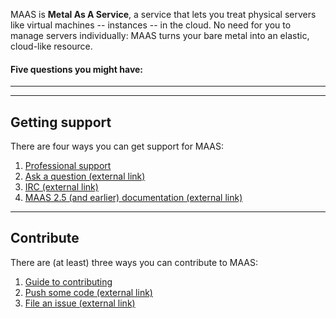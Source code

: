 <!-- deb-2-7-cli
deb-2-7-cli -->

<!-- snap-2-7-cli
snap-2-7-cli -->

<!-- snap-2-7-ui
snap-2-7-ui -->

<!-- deb-2-7-ui
deb-2-7-ui -->

<!-- snap-2-8-cli
snap-2-8-cli -->

<!-- snap-2-8-ui
snap-2-8-ui -->

<!-- deb-2-8-cli
deb-2-8-cli -->

<!-- deb-2-8-ui
deb-2-8-ui -->

<!-- snap-2-9-cli
snap-2-9-cli -->

<!-- snap-2-9-ui
snap-2-9-ui -->

<!-- deb-2-9-cli
deb-2-9-cli -->

<!-- deb-2-9-ui
deb-2-9-ui -->

MAAS is **Metal As A Service**, a service that lets you treat physical servers like virtual machines -- instances -- in the cloud.  No need for you to manage servers individually: MAAS turns your bare metal into an elastic, cloud-like resource.

#### Five questions you might have:

<!-- deb-2-7-ui
1. [What is MAAS -- and what does it really do for me?](/t/about-maas-deb-2-7-ui/2269)
2. [Can you show me an example data centre using MAAS?](/t/give-me-an-example-of-maas-deb-2-7-ui/2653)
3. [How does MAAS work -- in detail?](/t/about-maas-deb-2-7-ui/2269#heading--how-maas-works)
4. [What concepts might I need to understand before starting?](/t/concepts-and-terms/785)
5. [Can I just install it and try it for myself?](/t/explore-maas-deb-2-7-ui/2641)
deb-2-7-ui -->

<!-- snap-2-7-ui
1. [What is MAAS -- and what does it really do for me?](/t/about-maas-snap-2-7-ui/2263)
2. [Can you show me an example data centre using MAAS?](/t/give-me-an-example-of-maas-snap-2-7-ui/2647)
3. [How does MAAS work -- in detail?](/t/about-maas-snap-2-7-ui/2263#heading--how-maas-works)
4. [What concepts might I need to understand before starting?](/t/concepts-and-terms/785)
5. [Can I just install it and try it for myself?](/t/explore-maas-snap-2-7-ui/2635)
snap-2-7-ui -->

<!-- deb-2-8-ui
1. [What is MAAS -- and what does it really do for me?](/t/about-maas-deb-2-8-ui/2271)
2. [Can you show me an example data centre using MAAS?](/t/give-me-an-example-of-maas-deb-2-8-ui/2655)
3. [How does MAAS work -- in detail?](/tabout-maas-deb-2-8-ui/2271#heading--how-maas-works)
4. [What concepts might I need to understand before starting?](/t/concepts-and-terms/785)
5. [Can I just install it and try it for myself?](/t/explore-maas-deb-2-8-ui/2643)
deb-2-8-ui -->

<!-- snap-2-8-ui
1. [What is MAAS -- and what does it really do for me?](/t/about-maas-snap-2-8-ui/2265)
2. [Can you show me an example data centre using MAAS?](/t/give-me-an-example-of-maas-snap-2-8-ui/2649)
3. [How does MAAS work -- in detail?](/t/about-maas-snap-2-8-ui/2265#heading--how-maas-works)
4. [What concepts might I need to understand before starting?](/t/concepts-and-terms/785)
5. [Can I just install it and try it for myself?](/t/explore-maas-snap-2-8-ui/2637)
snap-2-8-ui -->

<!-- deb-2-9-ui
1. [What is MAAS -- and what does it really do for me?](/t/about-maas-deb-2-9-ui/2273)
2. [Can you show me an example data centre using MAAS?](/t/give-me-an-example-of-maas-deb-2-9-ui/2657)
3. [How does MAAS work -- in detail?](/t/about-maas-deb-2-9-ui/2273#heading--how-maas-works)
4. [What concepts might I need to understand before starting?](/t/concepts-and-terms/785)
5. [Can I just install it and try it for myself?](/t/explore-maas-deb-2-9-ui/2645)
deb-2-9-ui -->

<!-- snap-2-9-ui
1. [What is MAAS -- and what does it really do for me?](/t/about-maas-snap-2-9-ui/2267)
2. [Can you show me an example data centre using MAAS?](/t/give-me-an-example-of-maas-snap-2-9-ui/2651)
3. [How does MAAS work -- in detail?](/t/about-maas-snap-2-9-ui/2267#heading--how-maas-works)
4. [What concepts might I need to understand before starting?](/t/concepts-and-terms/785)
5. [Can I just install it and try it for myself?](/t/explore-maas-snap-2-9-ui/2639)
snap-2-9-ui -->

<!-- deb-2-7-cli
1. [What is MAAS -- and what does it really do for me?](/t/about-maas/2268)
2. [Can you show me an example data centre using MAAS?](/t/give-me-an-example-of-maas/2652)
3. [How does MAAS work -- in detail?](/t/about-maas/2268#heading--how-maas-works)
4. [What concepts might I need to understand before starting?](/t/concepts-and-terms/785)
5. [Can I just install it and try it for myself?](/t/explore-maas/2640)
deb-2-7-cli -->

<!-- snap-2-7-cli
1. [What is MAAS -- and what does it really do for me?](/t/about-maas-snap-2-7-cli/2262)
2. [Can you show me an example data centre using MAAS?](/t/give-me-an-example-of-maas-snap-2-7-cli/2646)
3. [How does MAAS work -- in detail?](/t/about-maas-snap-2-7-cli/2262#heading--how-maas-works)
4. [What concepts might I need to understand before starting?](/t/concepts-and-terms/785)
5. [Can I just install it and try it for myself?](/t/explore-maas-snap-2-7-cli/2634)
snap-2-7-cli -->

<!-- deb-2-8-cli
1. [What is MAAS -- and what does it really do for me?](/t/about-maas-deb-2-8-cli/2270)
2. [Can you show me an example data centre using MAAS?](/t/give-me-an-example-of-maas-deb-2-8-cli/2654)
3. [How does MAAS work -- in detail?](/t/about-maas-deb-2-8-cli/2270#heading--how-maas-works)
4. [What concepts might I need to understand before starting?](/t/concepts-and-terms/785)
5. [Can I just install it and try it for myself?](/t/explore-maas-deb-2-8-cli/2642)
deb-2-8-cli -->

<!-- snap-2-8-cli
1. [What is MAAS -- and what does it really do for me?](/t/about-maas-snap-2-8-cli/2264)
2. [Can you show me an example data centre using MAAS?](/t/give-me-an-example-of-maas-snap-2-8-cli/2648)
3. [How does MAAS work -- in detail?](/t/about-maas-snap-2-8-cli/2264#heading--how-maas-works)
4. [What concepts might I need to understand before starting?](/t/concepts-and-terms/785)
5. [Can I just install it and try it for myself?](/t/explore-maas-snap-2-8-cli/2636)
snap-2-8-cli -->

<!-- deb-2-9-cli
1. [What is MAAS -- and what does it really do for me?](/t/about-maas-deb-2-9-cli/2272)
2. [Can you show me an example data centre using MAAS?](/t/give-me-an-example-of-maas-deb-2-9-cli/2656)
3. [How does MAAS work -- in detail?](/t/about-maas-deb-2-9-cli/2272#heading--how-maas-works)
4. [What concepts might I need to understand before starting?](/t/concepts-and-terms/785)
5. [Can I just install it and try it for myself?](/t/explore-maas-deb-2-9-cli/2644)
deb-2-9-cli -->

<!-- snap-2-9-cli
1. [What is MAAS -- and what does it really do for me?](/t/about-maas-snap-2-9-cli/2266)
2. [Can you show me an example data centre using MAAS?](/t/give-me-an-example-of-maas-snap-2-9-cli/2650)
3. [How does MAAS work -- in detail?](/t/about-maas-snap-2-9-cli/2266#heading--how-maas-works)
4. [What concepts might I need to understand before starting?](/t/concepts-and-terms/785)
5. [Can I just install it and try it for myself?](/t/explore-maas-snap-2-9-cli/2638)
snap-2-9-cli -->

<!-- deb-2-7-ui
<a href="https://discourse.maas.io/uploads/default/original/1X/18456dbd3fbfec14eddd044816fd0719692282da.jpeg" target = "_blank"><img src="https://discourse.maas.io/uploads/default/original/1X/18456dbd3fbfec14eddd044816fd0719692282da.jpeg"></a>

*Part of the machine list from [Metaphorical General Hospital](/t/give-me-an-example-of-maas-deb-2-7-ui/2653), our example data centre.*
 deb-2-7-ui -->

<!-- deb-2-8-ui
<a href="https://discourse.maas.io/uploads/default/original/1X/18456dbd3fbfec14eddd044816fd0719692282da.jpeg" target = "_blank"><img src="https://discourse.maas.io/uploads/default/original/1X/18456dbd3fbfec14eddd044816fd0719692282da.jpeg"></a>

*Part of the machine list from [Metaphorical General Hospital](/t/give-me-an-example-of-maas-deb-2-8-ui/2655), our example data centre.*
 deb-2-8-ui -->

<!-- deb-2-9-ui
<a href="https://discourse.maas.io/uploads/default/original/1X/18456dbd3fbfec14eddd044816fd0719692282da.jpeg" target = "_blank"><img src="https://discourse.maas.io/uploads/default/original/1X/18456dbd3fbfec14eddd044816fd0719692282da.jpeg"></a>

*Part of the machine list from [Metaphorical General Hospital](/t/give-me-an-example-of-maas-deb-2-9-ui/2657), our example data centre.*
 deb-2-9-ui -->

<!-- snap-2-7-ui
<a href="https://discourse.maas.io/uploads/default/original/1X/18456dbd3fbfec14eddd044816fd0719692282da.jpeg" target = "_blank"><img src="https://discourse.maas.io/uploads/default/original/1X/18456dbd3fbfec14eddd044816fd0719692282da.jpeg"></a>

*Part of the machine list from [Metaphorical General Hospital](/t/give-me-an-example-of-maas-deb-2-9-ui/2647), our example data centre.*
 snap-2-7-ui -->

<!-- pre-rad
<a href="https://discourse.maas.io/uploads/default/original/1X/18456dbd3fbfec14eddd044816fd0719692282da.jpeg" target = "_blank"><img src="https://discourse.maas.io/uploads/default/original/1X/18456dbd3fbfec14eddd044816fd0719692282da.jpeg"></a>

*Part of the machine list from [Metaphorical General Hospital](/t/give-me-an-example-of-maas/1314), our example data centre.*
 pre-rad -->

<!-- snap-2-8-ui
<a href="https://discourse.maas.io/uploads/default/original/1X/18456dbd3fbfec14eddd044816fd0719692282da.jpeg" target = "_blank"><img src="https://discourse.maas.io/uploads/default/original/1X/18456dbd3fbfec14eddd044816fd0719692282da.jpeg"></a>

*Part of the machine list from [Metaphorical General Hospital](/t/give-me-an-example-of-maas-snap-2-8-ui/2649), our example data centre.*
snap-2-8-ui -->

<!-- snap-2-9-ui
<a href="https://discourse.maas.io/uploads/default/original/1X/18456dbd3fbfec14eddd044816fd0719692282da.jpeg" target = "_blank"><img src="https://discourse.maas.io/uploads/default/original/1X/18456dbd3fbfec14eddd044816fd0719692282da.jpeg"></a>

*Part of the machine list from [Metaphorical General Hospital](/t/give-me-an-example-of-maas-snap-2-8-ui/2651), our example data centre.*
 snap-2-9-ui -->

<!-- deb-2-7-cli 
<a href="https://discourse.maas.io/uploads/default/original/1X/a496ac76977909f3403160ca96a1bb7224e785f5.jpeg" target = "_blank"><img src="https://discourse.maas.io/uploads/default/original/1X/a496ac76977909f3403160ca96a1bb7224e785f5.jpeg">
</a>

*Part of the machine list from [Metaphorical General Hospital](/t/give-me-an-example-of-maas/2652), our example data centre, generated with the [basic machine list](/t/the-cli-cookbook/2218#heading--basic-machine-list) recipe in our [CLI cookbook](/t/the-cli-cookbook/2218).*
 deb-2-7-cli -->

<!-- deb-2-8-cli
<a href="https://discourse.maas.io/uploads/default/original/1X/a496ac76977909f3403160ca96a1bb7224e785f5.jpeg" target = "_blank"><img src="https://discourse.maas.io/uploads/default/original/1X/a496ac76977909f3403160ca96a1bb7224e785f5.jpeg">
</a>

*Part of the machine list from [Metaphorical General Hospital](/t/give-me-an-example-of-maas-deb-2-8-cli/2654), our example data centre, generated with the [basic machine list](/t/the-cli-cookbook/2218#heading--basic-machine-list) recipe in our [CLI cookbook](/t/the-cli-cookbook/2218).*
 deb-2-8-cli -->

<!-- deb-2-9-cli 
<a href="https://discourse.maas.io/uploads/default/original/1X/a496ac76977909f3403160ca96a1bb7224e785f5.jpeg" target = "_blank"><img src="https://discourse.maas.io/uploads/default/original/1X/a496ac76977909f3403160ca96a1bb7224e785f5.jpeg">
</a>

*Part of the machine list from [Metaphorical General Hospital](/t/give-me-an-example-of-maas-deb-2-9-cli/2656), our example data centre, generated with the [basic machine list](/t/the-cli-cookbook/2218#heading--basic-machine-list) recipe in our [CLI cookbook](/t/the-cli-cookbook/2218).*
 deb-2-9-cli -->

<!-- snap-2-7-cli
<a href="https://discourse.maas.io/uploads/default/original/1X/a496ac76977909f3403160ca96a1bb7224e785f5.jpeg" target = "_blank"><img src="https://discourse.maas.io/uploads/default/original/1X/a496ac76977909f3403160ca96a1bb7224e785f5.jpeg">
</a>

*Part of the machine list from [Metaphorical General Hospital](/t/give-me-an-example-of-maas-snap-2-7-cli/2646), our example data centre, generated with the [basic machine list](/t/the-cli-cookbook/2218#heading--basic-machine-list) recipe in our [CLI cookbook](/t/the-cli-cookbook/2218).*
 snap-2-7-cli -->

<!-- snap-2-8-cli 
<a href="https://discourse.maas.io/uploads/default/original/1X/a496ac76977909f3403160ca96a1bb7224e785f5.jpeg" target = "_blank"><img src="https://discourse.maas.io/uploads/default/original/1X/a496ac76977909f3403160ca96a1bb7224e785f5.jpeg">
</a>

*Part of the machine list from [Metaphorical General Hospital](/t/give-me-an-example-of-maas-snap-2-8-cli/2648), our example data centre, generated with the [basic-machine-list](/t/the-cli-cookbook/2218#heading--basic-machine-list) recipe in our [CLI cookbook](/t/the-cli-cookbook/2218).*
 snap-2-8-cli -->

<!-- snap-2-9-cli
<a href="https://discourse.maas.io/uploads/default/original/1X/a496ac76977909f3403160ca96a1bb7224e785f5.jpeg" target = "_blank"><img src="https://discourse.maas.io/uploads/default/original/1X/a496ac76977909f3403160ca96a1bb7224e785f5.jpeg">
</a>

*Part of the machine list from [Metaphorical General Hospital](/t/give-me-an-example-of-maas-snap-2-9-cli/2650), our example data centre, generated with the [basic machine list](/t/the-cli-cookbook/2218#heading--basic-machine-list) recipe in our [CLI cookbook](/t/the-cli-cookbook/2218).*
 snap-2-9-cli -->

---

<!-- deb-2-8-cli deb-2-8-ui snap-2-8-cli snap-2-8-ui
<h2 id="heading--whats-new">New version of MAAS</h2>

- [What's new in 2.8](/t/whats-new-in-maas/3335)
deb-2-8-cli deb-2-8-ui snap-2-8-cli snap-2-8-ui -->

<!-- deb-2-7-cli deb-2-7-ui snap-2-7-cli snap-2-7-uil
<h2 id="heading--whats-new">New version of MAAS</h2>

- [What's new in 2.7](/t/whats-new-in-maas/3334)
deb-2-7-cli deb-2-7-ui snap-2-7-cli snap-2-7-ui -->

<!-- deb-2-9-cli deb-2-9-ui snap-2-9-cli snap-2-9-ui
<h2 id="heading--whats-new">BETA version of MAAS</h2>

- [What's new in 2.9 (Beta4)](/t/whats-new-in-maas/3336)
deb-2-9-cli deb-2-9-ui snap-2-9-cli snap-2-9-ui -->

---

<h2 id="heading--getting-support">Getting support</h2>

There are four ways you can get support for MAAS:

1. [Professional support](https://maas.io/contact-us)
2. [Ask a question (external link)](http://askubuntu.com/questions/tagged/maas)
3. [IRC (external link)](http://webchat.freenode.net/?channels=maas)
4. [MAAS 2.5 (and earlier) documentation (external link)](https://old-docs.maas.io/2.5/en/)

---

<h2 id="heading--contribute">Contribute</h2>

There are (at least) three ways you can contribute to MAAS:

1. [Guide to contributing](/t/writing-guide/747)
2. [Push some code (external link)](https://launchpad.net/maas)
3. [File an issue (external link)](https://bugs.launchpad.net/maas/+filebug)

